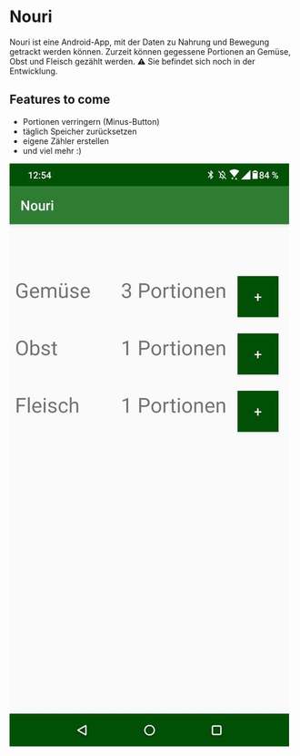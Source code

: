 # **Nouri**

Nouri ist eine Android-App, mit der Daten zu Nahrung und Bewegung getrackt werden können. Zurzeit können gegessene Portionen an Gemüse, Obst und Fleisch gezählt werden.
:warning: Sie befindet sich noch in der Entwicklung.

## Features to come
* Portionen verringern (Minus-Button)
* täglich Speicher zurücksetzen
* eigene Zähler erstellen
* und viel mehr :)

![Screenshot](/Screenshots/21_01_03Screenshot1.jpg)